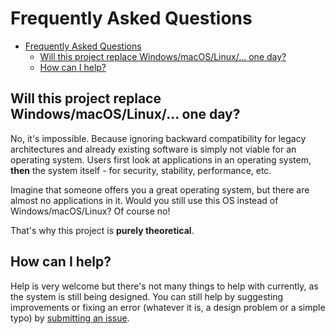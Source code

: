 # Frequently Asked Questions
- [Frequently Asked Questions](#frequently-asked-questions)
  - [Will this project replace Windows/macOS/Linux/... one day?](#will-this-project-replace-windowsmacoslinux-one-day)
  - [How can I help?](#how-can-i-help)

## Will this project replace Windows/macOS/Linux/... one day?
No, it's impossible. Because ignoring backward compatibility
for legacy architectures and already existing software is
simply not viable for an operating system. Users first
look at applications in an operating system, **then** the system
itself - for security, stability, performance, etc.

Imagine that someone offers you a great operating system, but
there are almost no applications in it. Would you still use
this OS instead of Windows/macOS/Linux? Of course no!

That's why this project is **purely theoretical**.

## How can I help?
Help is very welcome but there's not many things to help with currently,
as the system is still being designed. You can still help by suggesting
improvements or fixing an error (whatever it is, a design problem or a simple typo)
by [submitting an issue](https://github.com/violet-eco/docs/issues/new/choose).